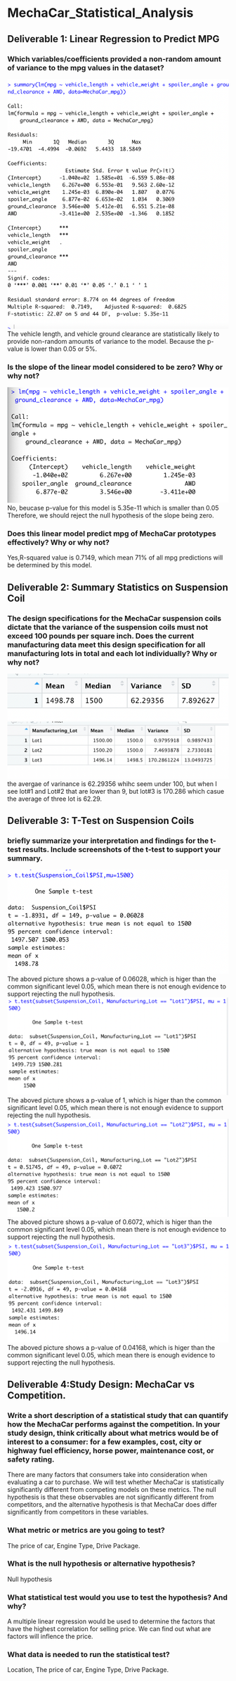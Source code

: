 # MechaCar_Statistical_Analysis
## Deliverable 1: Linear Regression to Predict MPG

### Which variables/coefficients provided a non-random amount of variance to the mpg values in the dataset?
![d12](pic/d12.png)
The vehicle length, and vehicle ground clearance are statistically likely to provide non-random amounts of variance to the model. Because the p-value is lower than 0.05 or 5%.



### Is the slope of the linear model considered to be zero? Why or why not?
![d1](pic/d1.png)
No, beucase p-value for this model is 5.35e-11 which is smaller than 0.05 Therefore, we should reject the null hypothesis of the slope being zero.
### Does this linear model predict mpg of MechaCar prototypes effectively? Why or why not?
Yes,R-squared value is 0.7149, which mean 71% of all mpg predictions will be determined by this model.

## Deliverable 2: Summary Statistics on Suspension Coil
### The design specifications for the MechaCar suspension coils dictate that the variance of the suspension coils must not exceed 100 pounds per square inch. Does the current manufacturing data meet this design specification for all manufacturing lots in total and each lot individually? Why or why not?
![d2](pic/d2.png)
![lot](pic/lot.png)
the avergae of varinance is 62.29356 whihc seem under 100, but when I see lot#1 and Lot#2 that are lower than 9, but lot#3 is 170.286 which casue the average of three lot is 62.29.
## Deliverable 3: T-Test on Suspension Coils
###  briefly summarize your interpretation and findings for the t-test results. Include screenshots of the t-test to support your summary.
![d3](pic/d3.png)
The aboved picture shows a p-value of 0.06028, which is higer than the common significant level 0.05, which mean there is not enough evidence to support rejecting the null hypothesis.
![d31](pic/d31.png)
The aboved picture shows a p-value of 1, which is higer than the common significant level 0.05, which mean there is not enough evidence to support rejecting the null hypothesis.
![d32](pic/d32.png)
The aboved picture shows a p-value of 0.6072, which is higer than the common significant level 0.05, which mean there is not enough evidence to support rejecting the null hypothesis.
![d33](pic/d33.png)
The aboved picture shows a p-value of 0.04168, which is higer than the common significant level 0.05, which mean there is enough evidence to support rejecting the null hypothesis.

## Deliverable 4:Study Design: MechaCar vs Competition.
### Write a short description of a statistical study that can quantify how the MechaCar performs against the competition. In your study design, think critically about what metrics would be of interest to a consumer: for a few examples, cost, city or highway fuel efficiency, horse power, maintenance cost, or safety rating.
There are many factors that consumers take into consideration when evaluating a car to purchase. We will test whether MechaCar is statistically significantly different from competing models on these metrics. The null hypothesis is that these observables are not significantly different from competitors, and the alternative hypothesis is that MechaCar does differ significantly from competitors in these variables.
### What metric or metrics are you going to test?
The price of car,
Engine Type,
Drive Package.
### What is the null hypothesis or alternative hypothesis?
Null hypothesis
### What statistical test would you use to test the hypothesis? And why?
A multiple linear regression would be used to determine the factors that have the highest correlation for selling price. We can find out what are factors will inflence the price.

### What data is needed to run the statistical test?
Location,
The price of car,
Engine Type,
Drive Package.
